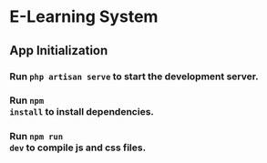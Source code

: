 # E-Learning System

## App Initialization

### Run <code>php artisan serve</code> to start the development server.

### Run <code>npm install</code> to install dependencies.

### Run <code>npm run dev</code> to compile js and css files.
